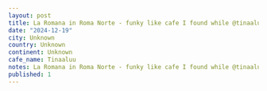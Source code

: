 ```yaml
---
layout: post
title: La Romana in Roma Norte - funky like cafe I found while @tinaaluu recovers from last nice #worldcoffeetour
date: "2024-12-19"
city: Unknown
country: Unknown
continent: Unknown
cafe_name: Tinaaluu
notes: La Romana in Roma Norte - funky like cafe I found while @tinaaluu recovers from last nice #worldcoffeetour
published: 1
---
```

